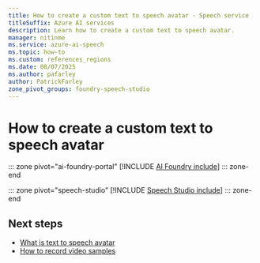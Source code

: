 ```yaml
---
title: How to create a custom text to speech avatar - Speech service
titleSuffix: Azure AI services
description: Learn how to create a custom text to speech avatar.
manager: nitinme
ms.service: azure-ai-speech
ms.topic: how-to
ms.custom: references_regions
ms.date: 08/07/2025
ms.author: pafarley
author: PatrickFarley
zone_pivot_groups: foundry-speech-studio
---
```


# How to create a custom text to speech avatar

::: zone pivot="ai-foundry-portal"
[!INCLUDE [AI Foundry include](../includes/how-to/custom-avatar/create-avatar/ai-foundry.md)]
::: zone-end

::: zone pivot="speech-studio"
[!INCLUDE [Speech Studio include](../includes/how-to/custom-avatar/create-avatar/speech-studio.md)]
::: zone-end

## Next steps

* [What is text to speech avatar](what-is-text-to-speech-avatar.md)
* [How to record video samples](custom-avatar-record-video-samples.md)
